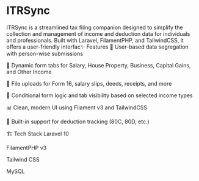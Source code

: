 # ITRSync
ITRSync is a streamlined tax filing companion designed to simplify the collection and management of income and deduction data for individuals and professionals. Built with Laravel, FilamentPHP, and TailwindCSS, it offers a user-friendly interfac✨ Features
🔐 User-based data segregation with person-wise submissions

📄 Dynamic form tabs for Salary, House Property, Business, Capital Gains, and Other Income

📂 File uploads for Form 16, salary slips, deeds, receipts, and more

🧠 Conditional form logic and tab visibility based on selected income types

📊 Clean, modern UI using Filament v3 and TailwindCSS

📌 Built-in support for deduction tracking (80C, 80D, etc.)

🏗 Tech Stack
Laravel 10

FilamentPHP v3

Tailwind CSS

MySQL




